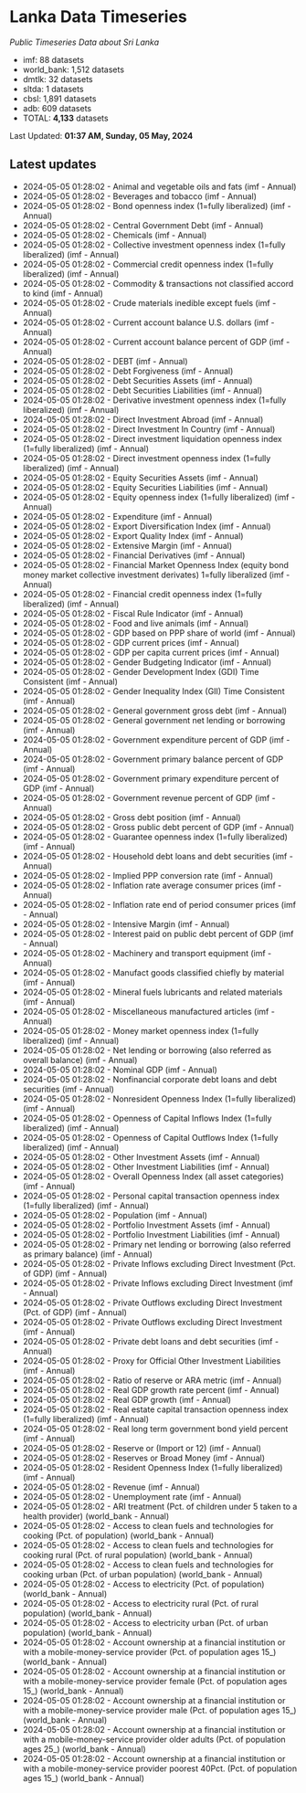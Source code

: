 # Lanka Data Timeseries
*Public Timeseries Data about Sri Lanka*

* imf: 88 datasets
* world_bank: 1,512 datasets
* dmtlk: 32 datasets
* sltda: 1 datasets
* cbsl: 1,891 datasets
* adb: 609 datasets
* TOTAL: **4,133** datasets

Last Updated: **01:37 AM, Sunday, 05 May, 2024**

## Latest updates

* 2024-05-05 01:28:02 - Animal and vegetable oils and fats (imf - Annual)
* 2024-05-05 01:28:02 - Beverages and tobacco (imf - Annual)
* 2024-05-05 01:28:02 - Bond openness index (1=fully liberalized) (imf - Annual)
* 2024-05-05 01:28:02 - Central Government Debt (imf - Annual)
* 2024-05-05 01:28:02 - Chemicals (imf - Annual)
* 2024-05-05 01:28:02 - Collective investment openness index (1=fully liberalized) (imf - Annual)
* 2024-05-05 01:28:02 - Commercial credit openness index (1=fully liberalized) (imf - Annual)
* 2024-05-05 01:28:02 - Commodity & transactions not classified accord to kind (imf - Annual)
* 2024-05-05 01:28:02 - Crude materials inedible except fuels (imf - Annual)
* 2024-05-05 01:28:02 - Current account balance U.S. dollars (imf - Annual)
* 2024-05-05 01:28:02 - Current account balance percent of GDP (imf - Annual)
* 2024-05-05 01:28:02 - DEBT (imf - Annual)
* 2024-05-05 01:28:02 - Debt Forgiveness (imf - Annual)
* 2024-05-05 01:28:02 - Debt Securities Assets (imf - Annual)
* 2024-05-05 01:28:02 - Debt Securities Liabilities (imf - Annual)
* 2024-05-05 01:28:02 - Derivative investment openness index (1=fully liberalized) (imf - Annual)
* 2024-05-05 01:28:02 - Direct Investment Abroad (imf - Annual)
* 2024-05-05 01:28:02 - Direct Investment In Country (imf - Annual)
* 2024-05-05 01:28:02 - Direct investment liquidation openness index (1=fully liberalized) (imf - Annual)
* 2024-05-05 01:28:02 - Direct investment openness index (1=fully liberalized) (imf - Annual)
* 2024-05-05 01:28:02 - Equity Securities Assets (imf - Annual)
* 2024-05-05 01:28:02 - Equity Securities Liabilities (imf - Annual)
* 2024-05-05 01:28:02 - Equity openness index (1=fully liberalized) (imf - Annual)
* 2024-05-05 01:28:02 - Expenditure (imf - Annual)
* 2024-05-05 01:28:02 - Export Diversification Index (imf - Annual)
* 2024-05-05 01:28:02 - Export Quality Index (imf - Annual)
* 2024-05-05 01:28:02 - Extensive Margin (imf - Annual)
* 2024-05-05 01:28:02 - Financial Derivatives (imf - Annual)
* 2024-05-05 01:28:02 - Financial Market Openness Index (equity bond money market collective investment derivates) 1=fully liberalized (imf - Annual)
* 2024-05-05 01:28:02 - Financial credit openness index (1=fully liberalized) (imf - Annual)
* 2024-05-05 01:28:02 - Fiscal Rule Indicator (imf - Annual)
* 2024-05-05 01:28:02 - Food and live animals (imf - Annual)
* 2024-05-05 01:28:02 - GDP based on PPP share of world (imf - Annual)
* 2024-05-05 01:28:02 - GDP current prices (imf - Annual)
* 2024-05-05 01:28:02 - GDP per capita current prices (imf - Annual)
* 2024-05-05 01:28:02 - Gender Budgeting Indicator (imf - Annual)
* 2024-05-05 01:28:02 - Gender Development Index (GDI) Time Consistent (imf - Annual)
* 2024-05-05 01:28:02 - Gender Inequality Index (GII) Time Consistent (imf - Annual)
* 2024-05-05 01:28:02 - General government gross debt (imf - Annual)
* 2024-05-05 01:28:02 - General government net lending or borrowing (imf - Annual)
* 2024-05-05 01:28:02 - Government expenditure percent of GDP (imf - Annual)
* 2024-05-05 01:28:02 - Government primary balance percent of GDP (imf - Annual)
* 2024-05-05 01:28:02 - Government primary expenditure percent of GDP (imf - Annual)
* 2024-05-05 01:28:02 - Government revenue percent of GDP (imf - Annual)
* 2024-05-05 01:28:02 - Gross debt position (imf - Annual)
* 2024-05-05 01:28:02 - Gross public debt percent of GDP (imf - Annual)
* 2024-05-05 01:28:02 - Guarantee openness index (1=fully liberalized) (imf - Annual)
* 2024-05-05 01:28:02 - Household debt loans and debt securities (imf - Annual)
* 2024-05-05 01:28:02 - Implied PPP conversion rate (imf - Annual)
* 2024-05-05 01:28:02 - Inflation rate average consumer prices (imf - Annual)
* 2024-05-05 01:28:02 - Inflation rate end of period consumer prices (imf - Annual)
* 2024-05-05 01:28:02 - Intensive Margin (imf - Annual)
* 2024-05-05 01:28:02 - Interest paid on public debt percent of GDP (imf - Annual)
* 2024-05-05 01:28:02 - Machinery and transport equipment (imf - Annual)
* 2024-05-05 01:28:02 - Manufact goods classified chiefly by material (imf - Annual)
* 2024-05-05 01:28:02 - Mineral fuels lubricants and related materials (imf - Annual)
* 2024-05-05 01:28:02 - Miscellaneous manufactured articles (imf - Annual)
* 2024-05-05 01:28:02 - Money market openness index (1=fully liberalized) (imf - Annual)
* 2024-05-05 01:28:02 - Net lending or borrowing (also referred as overall balance) (imf - Annual)
* 2024-05-05 01:28:02 - Nominal GDP (imf - Annual)
* 2024-05-05 01:28:02 - Nonfinancial corporate debt loans and debt securities (imf - Annual)
* 2024-05-05 01:28:02 - Nonresident Openness Index (1=fully liberalized) (imf - Annual)
* 2024-05-05 01:28:02 - Openness of Capital Inflows Index (1=fully liberalized) (imf - Annual)
* 2024-05-05 01:28:02 - Openness of Capital Outflows Index (1=fully liberalized) (imf - Annual)
* 2024-05-05 01:28:02 - Other Investment Assets (imf - Annual)
* 2024-05-05 01:28:02 - Other Investment Liabilities (imf - Annual)
* 2024-05-05 01:28:02 - Overall Openness Index (all asset categories) (imf - Annual)
* 2024-05-05 01:28:02 - Personal capital transaction openness index (1=fully liberalized) (imf - Annual)
* 2024-05-05 01:28:02 - Population (imf - Annual)
* 2024-05-05 01:28:02 - Portfolio Investment Assets (imf - Annual)
* 2024-05-05 01:28:02 - Portfolio Investment Liabilities (imf - Annual)
* 2024-05-05 01:28:02 - Primary net lending or borrowing (also referred as primary balance) (imf - Annual)
* 2024-05-05 01:28:02 - Private Inflows excluding Direct Investment (Pct. of GDP) (imf - Annual)
* 2024-05-05 01:28:02 - Private Inflows excluding Direct Investment (imf - Annual)
* 2024-05-05 01:28:02 - Private Outflows excluding Direct Investment (Pct. of GDP) (imf - Annual)
* 2024-05-05 01:28:02 - Private Outflows excluding Direct Investment (imf - Annual)
* 2024-05-05 01:28:02 - Private debt loans and debt securities (imf - Annual)
* 2024-05-05 01:28:02 - Proxy for Official Other Investment Liabilities (imf - Annual)
* 2024-05-05 01:28:02 - Ratio of reserve or ARA metric (imf - Annual)
* 2024-05-05 01:28:02 - Real GDP growth rate percent (imf - Annual)
* 2024-05-05 01:28:02 - Real GDP growth (imf - Annual)
* 2024-05-05 01:28:02 - Real estate capital transaction openness index (1=fully liberalized) (imf - Annual)
* 2024-05-05 01:28:02 - Real long term government bond yield percent (imf - Annual)
* 2024-05-05 01:28:02 - Reserve or (Import or 12) (imf - Annual)
* 2024-05-05 01:28:02 - Reserves or Broad Money (imf - Annual)
* 2024-05-05 01:28:02 - Resident Openness Index (1=fully liberalized) (imf - Annual)
* 2024-05-05 01:28:02 - Revenue (imf - Annual)
* 2024-05-05 01:28:02 - Unemployment rate (imf - Annual)
* 2024-05-05 01:28:02 - ARI treatment (Pct. of children under 5 taken to a health provider) (world_bank - Annual)
* 2024-05-05 01:28:02 - Access to clean fuels and technologies for cooking (Pct. of population) (world_bank - Annual)
* 2024-05-05 01:28:02 - Access to clean fuels and technologies for cooking rural (Pct. of rural population) (world_bank - Annual)
* 2024-05-05 01:28:02 - Access to clean fuels and technologies for cooking urban (Pct. of urban population) (world_bank - Annual)
* 2024-05-05 01:28:02 - Access to electricity (Pct. of population) (world_bank - Annual)
* 2024-05-05 01:28:02 - Access to electricity rural (Pct. of rural population) (world_bank - Annual)
* 2024-05-05 01:28:02 - Access to electricity urban (Pct. of urban population) (world_bank - Annual)
* 2024-05-05 01:28:02 - Account ownership at a financial institution or with a mobile-money-service provider (Pct. of population ages 15_) (world_bank - Annual)
* 2024-05-05 01:28:02 - Account ownership at a financial institution or with a mobile-money-service provider female (Pct. of population ages 15_) (world_bank - Annual)
* 2024-05-05 01:28:02 - Account ownership at a financial institution or with a mobile-money-service provider male (Pct. of population ages 15_) (world_bank - Annual)
* 2024-05-05 01:28:02 - Account ownership at a financial institution or with a mobile-money-service provider older adults (Pct. of population ages 25_) (world_bank - Annual)
* 2024-05-05 01:28:02 - Account ownership at a financial institution or with a mobile-money-service provider poorest 40Pct. (Pct. of population ages 15_) (world_bank - Annual)